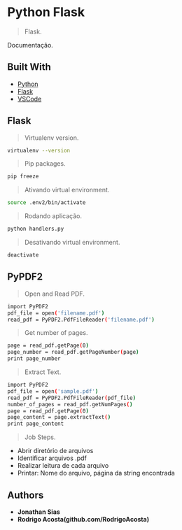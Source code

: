 # Python Flask
> Flask.

Documentação.

## Built With

* [Python]()
* [Flask]()
* [VSCode]()

## Flask

> Virtualenv version.

```sh
virtualenv --version
```

> Pip packages.

```sh
pip freeze
```

> Ativando virtual environment.

```sh
source .env2/bin/activate
```

> Rodando aplicação.

```sh
python handlers.py
```

> Desativando virtual environment.

```sh
deactivate
```

## PyPDF2

> Open and Read PDF.

```sh
import PyPDF2
pdf_file = open('filename.pdf')
read_pdf = PyPDF2.PdfFileReader('filename.pdf')
```

> Get number of pages.

```sh
page = read_pdf.getPage(0)
page_number = read_pdf.getPageNumber(page)
print page_number
```
> Extract Text.

```sh
import PyPDF2
pdf_file = open('sample.pdf')
read_pdf = PyPDF2.PdfFileReader(pdf_file)
number_of_pages = read_pdf.getNumPages()
page = read_pdf.getPage(0)
page_content = page.extractText()
print page_content
```
> Job Steps.

* Abrir diretório de arquivos
* Identificar arquivos .pdf
* Realizar leitura de cada arquivo
* Printar: Nome do arquivo, página da string encontrada

## Authors

* **Jonathan Sias** 
* **Rodrigo Acosta(github.com/RodrigoAcosta)**
